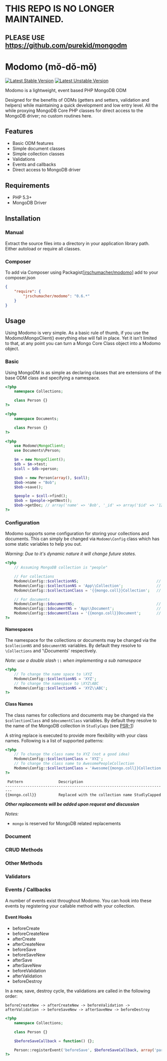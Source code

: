 # THIS REPO IS NO LONGER MAINTAINED.
## PLEASE USE https://github.com/purekid/mongodm

# Modomo (mŏ-dŏ-mŏ)

[![Latest Stable Version](https://poser.pugx.org/jrschumacher/modomo/version.png)](https://packagist.org/packages/jrschumacher/modomo)
[![Latest Unstable Version](https://poser.pugx.org/jrschumacher/modomo/v/unstable.png)](https://packagist.org/packages/jrschumacher/modomo)

Modomo is a lightweight, event based PHP MongoDB ODM

Designed for the benefits of ODMs (getters and setters, validation and helpers) while maintaining a quick development and low entry level.
All the while proxying MongoDB Core PHP classes for direct access to the MongoDB driver; no custom routines here.

## Features

* Basic ODM features
* Simple document classes
* Simple collection classes
* Validations
* Events and callbacks
* Direct access to MongoDB driver

## Requirements

* PHP 5.3+
* MongoDB Driver

## Installation

### Manual

Extract the source files into a directory in your application library path. Either autoload or require all classes.

### Composer

To add via Composer using Packagist[[jrschumacher/modomo](https://packagist.org/packages/jrschumacher/modomo)] add to your composer.json

```json
{
    "require": {
        "jrschumacher/modomo": "0.6.*"
    }
}
```

## Usage

Using Modomo is very simple. As a basic rule of thumb, if you use the Modomo\MongoClient() everything else will fall in place.
Yet it isn't limited to that, at any point you can turn a Mongo Core Class object into a Modomo object.

### Basic

Using MongoDM is as simple as declaring classes that are extensions of the base ODM class and specifying a namespace.

```php
<?php
    namespace Collections;

    class Person {}
?>
```

```php
<?php
    namespace Documents;

    class Person {}
?>
```

```php
<?php
    use Modomo\MongoClient;
    use Documents\Person;

    $m = new MongoClient();
    $db = $m->test;
    $coll = $db->person;

    $bob = new Person(array(), $coll);
    $bob->name = "Bob";
    $bob->save();

    $people = $coll->find();
    $bob = $people->getNext();
    $bob->getDoc; // array('name' => 'Bob', '_id' => array('$id' => '12345....'));
?>
```

### Configuration

Modomo supports some configuration for storing your collections and documents. This can simply be changed via `Modomo\Config` class which has some static variables to help you out.

_Warning: Due to it's dynamic nature it will change future states._

```php
<?php
    // Assuming MongoDB collection is "people"

    // For collections
    Modomo\Config::$collectionNS;                                   // \Collections\People.php
    Modomo\Config::$collectionNS = 'App\\Collection';               // \App\Collection\People.php
    Modomo\Config::$collectionClass = '{{mongo.coll}}Collection';   // \App\Collection\PeopleCollection.php

    // For documents
    Modomo\Config::$documentNS;                                     // \Documents\People.php
    Modomo\Config::$documentNS = 'App\\Document';                   // \App\Document\People.php
    Modomo\Config::$documentClass = '{{mongo.coll}}Document';       // \App\Document\PeopleDocument.php
?>
```

#### Namespaces

The namespace for the collections or documents may be changed via the `$collecionNS` and `$documentNS` variables. By default they resolve to `\Collections` and '\Documents' respectively.

_Note: use a double slash `\\` when implementing a sub namespace_

```php
<?php
    // To change the name space to \XYZ
    Modomo\Config::$collectionNS = 'XYZ';
    // To change the namespace to \XYZ\ABC
    Modomo\Config::$collectionNS = 'XYZ\\ABC';
?>
```

#### Class Names

The class names for collections and documents may be changed via the `$collectionClass` and `$documentClass` variables. By default they resolve to the name of the MongoDB collection in `StudlyCaps` (see [PSR-1](https://github.com/php-fig/fig-standards/blob/master/accepted/PSR-1-basic-coding-standard.md))

A string replace is executed to provide more flexibility with your class names. Following is a list of supported patterns:

```php
<?php
    // To change the class name to XYZ (not a good idea)
    Modomo\Config::$collectionClass = 'XYZ';
    // To change the class name to AwesomePeopleCollection
    Modomo\Config::$collectionClass = 'Awesome{{mongo.coll}}Collection';
?>
```

```
 Pattern                Description
-------------------------------------------------------------------------
{{mongo.coll}}          Replaced with the collection name StudlyCapped
```

***Other replacements will be added upon request and discussion***

_Notes:_

- `mongo` is reserved for MongoDB related replacements


### Document

### CRUD Methods

### Other Methods

### Validators

### Events / Callbacks

A number of events exist throughout Modomo. You can hook into these events by registering your callable method with your collection.

#### Event Hooks

- beforeCreate
- beforeCreateNew
- afterCreate
- afterCreateNew
- beforeSave
- beforeSaveNew
- afterSave
- afterSaveNew
- beforeValidation
- afterValidation
- beforeDestroy

In a new, save, destroy cycle, the validations are called in the following order:

`beforeCreateNew -> afterCreateNew -> beforeValidation -> afterValidation -> beforeSaveNew -> afterSaveNew -> beforeDestroy`

```php
<?php
    namespace Collections;

    class Person {}

    $beforeSaveCallback = function() {};

    Person::registerEvent('beforeSave', $beforeSaveCallback, array('param1', 'param2'));
?>
```
